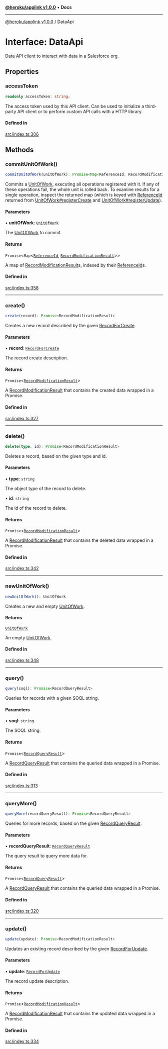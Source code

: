 [**@heroku/applink v1.0.0**](../README.md) • **Docs**

***

[@heroku/applink v1.0.0](../README.md) / DataApi

# Interface: DataApi

Data API client to interact with data in a Salesforce org.

## Properties

### accessToken

```ts
readonly accessToken: string;
```

The access token used by this API client. Can be used to initialize a
third-party API client or to perform custom API calls with a HTTP library.

#### Defined in

[src/index.ts:306](https://github.com/heroku/heroku-applink-nodejs/blob/8285fe9db0bc3fb84b8b357e7da6a6202f07286d/src/index.ts#L306)

## Methods

### commitUnitOfWork()

```ts
commitUnitOfWork(unitOfWork): Promise<Map<ReferenceId, RecordModificationResult>>
```

Commits a [UnitOfWork](UnitOfWork.md), executing all operations registered with it. If any of these
operations fail, the whole unit is rolled back. To examine results for a single operation,
inspect the returned map (which is keyed with [ReferenceId](ReferenceId.md) returned from
[UnitOfWork#registerCreate](UnitOfWork.md#registercreate) and [UnitOfWork#registerUpdate](UnitOfWork.md#registerupdate)).

#### Parameters

• **unitOfWork**: [`UnitOfWork`](UnitOfWork.md)

The [UnitOfWork](UnitOfWork.md) to commit.

#### Returns

`Promise`\<`Map`\<[`ReferenceId`](ReferenceId.md), [`RecordModificationResult`](RecordModificationResult.md)\>\>

A map of [RecordModificationResult](RecordModificationResult.md)s, indexed by their [ReferenceId](ReferenceId.md)s.

#### Defined in

[src/index.ts:358](https://github.com/heroku/heroku-applink-nodejs/blob/8285fe9db0bc3fb84b8b357e7da6a6202f07286d/src/index.ts#L358)

***

### create()

```ts
create(record): Promise<RecordModificationResult>
```

Creates a new record described by the given [RecordForCreate](../type-aliases/RecordForCreate.md).

#### Parameters

• **record**: [`RecordForCreate`](../type-aliases/RecordForCreate.md)

The record create description.

#### Returns

`Promise`\<[`RecordModificationResult`](RecordModificationResult.md)\>

A [RecordModificationResult](RecordModificationResult.md) that contains the created data wrapped in a Promise.

#### Defined in

[src/index.ts:327](https://github.com/heroku/heroku-applink-nodejs/blob/8285fe9db0bc3fb84b8b357e7da6a6202f07286d/src/index.ts#L327)

***

### delete()

```ts
delete(type, id): Promise<RecordModificationResult>
```

Deletes a record, based on the given type and id.

#### Parameters

• **type**: `string`

The object type of the record to delete.

• **id**: `string`

The id of the record to delete.

#### Returns

`Promise`\<[`RecordModificationResult`](RecordModificationResult.md)\>

A [RecordModificationResult](RecordModificationResult.md) that contains the deleted data wrapped in a Promise.

#### Defined in

[src/index.ts:342](https://github.com/heroku/heroku-applink-nodejs/blob/8285fe9db0bc3fb84b8b357e7da6a6202f07286d/src/index.ts#L342)

***

### newUnitOfWork()

```ts
newUnitOfWork(): UnitOfWork
```

Creates a new and empty [UnitOfWork](UnitOfWork.md).

#### Returns

[`UnitOfWork`](UnitOfWork.md)

An empty [UnitOfWork](UnitOfWork.md).

#### Defined in

[src/index.ts:348](https://github.com/heroku/heroku-applink-nodejs/blob/8285fe9db0bc3fb84b8b357e7da6a6202f07286d/src/index.ts#L348)

***

### query()

```ts
query(soql): Promise<RecordQueryResult>
```

Queries for records with a given SOQL string.

#### Parameters

• **soql**: `string`

The SOQL string.

#### Returns

`Promise`\<[`RecordQueryResult`](RecordQueryResult.md)\>

A [RecordQueryResult](RecordQueryResult.md) that contains the queried data wrapped in a Promise.

#### Defined in

[src/index.ts:313](https://github.com/heroku/heroku-applink-nodejs/blob/8285fe9db0bc3fb84b8b357e7da6a6202f07286d/src/index.ts#L313)

***

### queryMore()

```ts
queryMore(recordQueryResult): Promise<RecordQueryResult>
```

Queries for more records, based on the given [RecordQueryResult](RecordQueryResult.md).

#### Parameters

• **recordQueryResult**: [`RecordQueryResult`](RecordQueryResult.md)

The query result to query more data for.

#### Returns

`Promise`\<[`RecordQueryResult`](RecordQueryResult.md)\>

A [RecordQueryResult](RecordQueryResult.md) that contains the queried data wrapped in a Promise.

#### Defined in

[src/index.ts:320](https://github.com/heroku/heroku-applink-nodejs/blob/8285fe9db0bc3fb84b8b357e7da6a6202f07286d/src/index.ts#L320)

***

### update()

```ts
update(update): Promise<RecordModificationResult>
```

Updates an existing record described by the given [RecordForUpdate](../type-aliases/RecordForUpdate.md).

#### Parameters

• **update**: [`RecordForUpdate`](../type-aliases/RecordForUpdate.md)

The record update description.

#### Returns

`Promise`\<[`RecordModificationResult`](RecordModificationResult.md)\>

A [RecordModificationResult](RecordModificationResult.md) that contains the updated data wrapped in a Promise.

#### Defined in

[src/index.ts:334](https://github.com/heroku/heroku-applink-nodejs/blob/8285fe9db0bc3fb84b8b357e7da6a6202f07286d/src/index.ts#L334)
